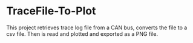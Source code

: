 # TraceFile-To-Plot
This project retrieves trace log file from a CAN bus, converts the file to a csv file. Then is read and plotted and exported as a PNG file. 
